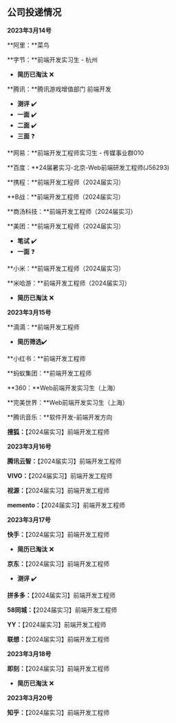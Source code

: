 ## 公司投递情况

**2023年3月14号**

**阿里：**菜鸟

**字节：**前端开发实习生 - 杭州

* **简历已淘汰** ❌

**腾讯：**腾讯游戏增值部门 前端开发

* **测评** ✔️
* **一面** ✔️
* **二面** ✔️
* **三面** :question:

**网易：**前端开发工程师实习生 - 传媒事业群010

**百度：**24届暑实习-北京-Web前端研发工程师(J56293)

**携程：**前端开发工程师（2024届实习）

**B战：**前端开发工程师（2024届实习）

**商汤科技：**前端开发工程师（2024届实习）

**美团：**前端开发工程师（2024届实习）

* **笔试** ✔️
* **一面** :question:

**小米：**前端开发工程师（2024届实习）

**米哈游：**前端开发工程师（2024届实习） 

* **简历已淘汰** ❌

**2023年3月15号**	

**滴滴：**前端开发工程师

* **简历筛选**✔️

**小红书：**前端开发工程师

**蚂蚁集团：**前端开发工程师

**360：**Web前端开发实习生（上海）

**完美世界：**Web前端开发实习生（上海）

**腾讯音乐：**软件开发-前端开发方向

**搜狐：**【2024届实习】前端开发工程师



**2023年3月16号**

**腾讯云智：**【2024届实习】前端开发工程师

**VIVO：**【2024届实习】前端开发工程师

**视源：**【2024届实习】前端开发工程师

**memento：**【2024届实习】前端开发工程师



**2023年3月17号**

**快手：**【2024届实习】前端开发工程师

* **简历已淘汰** ❌

**京东：**【2024届实习】前端开发工程师

* **测评** ✔️

**拼多多：**【2024届实习】前端开发工程师

**58同城：**【2024届实习】前端开发工程师

**YY：**【2024届实习】前端开发工程师

**联想：**【2024届实习】前端开发工程师



**2023年3月18号**

**即刻：**【2024届实习】前端开发工程师

* **简历已淘汰** ❌



**2023年3月20号**

**知乎：**【2024届实习】前端开发工程师